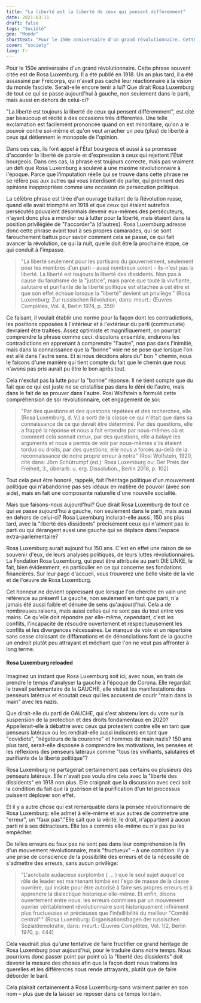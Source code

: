 ```yaml
---
title: "La liberté est la liberté de ceux qui pensent différemment"
date: 2021-03-11
draft: false
tags: "Société"
geo: "Monde"
shorttext: "Pour le 150e anniversaire d'un grand révolutionnaire. Cette phrase populaire et très citée a été écrite par Rosa Luxemburg en 1918."
cover: "society"
lang: fr
---
```


Pour le 150e anniversaire d'un grand révolutionnaire. Cette phrase souvent citée est de Rosa Luxemburg. Il a été publié en 1918. Un an plus tard, il a été assassiné par Freicorps, qui n'avait pas caché leur réactionnaire à la vision du monde fasciste. Serait-elle encore tenir à lui? Que dirait Rosa Luxemburg de tout ce qui se passe aujourd'hui à gauche, non seulement dans le parti, mais aussi en dehors de celui-ci?

"La liberté est toujours la liberté de ceux qui pensent différemment", est cité par beaucoup et récité à des occasions très différentes. Une telle exclamation est facilement prononcée quand on est minoritaire, qu'on a le pouvoir contre soi-même et qu'on veut arracher un peu (plus) de liberté à ceux qui détiennent le monopole de l'opinion.

Dans ces cas, ils font appel à l'État bourgeois et aussi à sa promesse d'accorder la liberté de parole et d'expression à ceux qui rejettent l'État bourgeois. Dans ces cas, la phrase est toujours correcte, mais pas vraiment un défi que Rosa Luxemburg a soulevé à une maxime révolutionnaire à l'époque. Parce que l'imputation réelle qui se trouve dans cette phrase ne se réfère pas aux autres qui vous interdisent de parler, qui prennent des opinions inappropriées comme une occasion de persécution politique.

La célèbre phrase est tirée d'un ouvrage traitant de la Révolution russe, quand elle avait triomphé en 1918 et que ceux qui étaient autrefois persécutés pouvaient désormais devenir eux-mêmes des persécuteurs, n'ayant donc plus à mendier ou à lutter pour la liberté, mais étaient dans la position privilégiée de "l'accorder"à (d'autres). Rosa Luxemburg adresse donc cette phrase avant tout à ses propres camarades, qui se sont farouchement battus pour savoir comment cela se passe, ce qui fait avancer la révolution, ce qui la nuit, quelle doit être la prochaine étape, ce qui conduit à l'impasse.

> "La liberté seulement pour les partisans du gouvernement, seulement pour les membres d'un parti – aussi nombreux soient – ils-n'est pas la liberté. La liberté est toujours la liberté des dissidents. Non pas à cause du fanatisme de la "justice", mais parce que toute la vivifiante, salutaire et purifiante de la liberté politique est attachée à cet être et que son effet échoue lorsque la "liberté" devient un privilège."
(Rosa Luxemburg: Zur russischen Révolution, dans: meurt.: Œuvres Complètes, Vol. 4, Berlin 1974, p. 359)

Ce faisant, il voulait établir une norme pour la façon dont les contradictions, les positions opposées à l'intérieur et à l'extérieur du parti (communiste) devraient être traitées. Assez optimiste et magnifiquement, on pourrait comprendre la phrase comme ceci: discutons ensemble, endurons les contradictions en apprenant à comprendre "l'autre", non pas dans l'inimitié, mais dans la connaissance que la "bonne" voie ne se pose que lorsque l'on est allé dans l'autre sens. Et si nous décidons alors du" bon " chemin, nous le faisons d'une manière qui tient compte du fait que le chemin que nous n'avons pas pris aurait pu être le bon après tout.

Cela n'exclut pas la lutte pour la "bonne" réponse. Il ne tient compte que du fait que ce qui est juste ne se cristallise pas dans le déni de l'autre, mais dans le fait de se prouver dans l'autre. Rosi Wolfstein a formulé cette compréhension de soi révolutionnaire, cet engagement de soi:

> "Par des questions et des questions répétées et des recherches, elle (Rosa Luxemburg, d. V.) a sorti de la classe ce qui n'était que dans sa connaissance de ce qui devait être déterminé. Par des questions, elle a frappé la réponse et nous a fait entendre par nous-mêmes où et comment cela sonnait creux, par des questions, elle a balayé les arguments et nous a permis de voir par nous-mêmes s'ils étaient tordus ou droits, par des questions, elle nous a forcés au-delà de la reconnaissance de notre propre erreur à notre"
(Rosi Wolfstein, 1920, cité dans: Jörn Schütrumpf (ed.): Rosa Luxemburg ou: Der Preis der Freiheit, 3., überarb. u. erg. Dissolution., Berlin 2018, p. 102)

Tout cela peut être honoré, rappelé, fait l'héritage politique d'un mouvement politique qui n'abandonne pas ses idéaux en matière de pouvoir (avec son aide), mais en fait une composante naturelle d'une nouvelle socialité.

Mais que faisons-nous aujourd'hui? Que dirait Rosa Luxemburg de tout ce qui se passe aujourd'hui à gauche, non seulement dans le parti, mais aussi en dehors de celui-ci? Rosa Luxemburg inclurait-elle aussi, 150 ans plus tard, avec la "liberté des dissidents" précisément ceux qui n'aiment pas le parti ou qui dérangent aussi une gauche qui se déplace dans l'espace extra-parlementaire?

Rosa Luxemburg aurait aujourd'hui 150 ans. C'est en effet une raison de se souvenir d'eux, de leurs analyses politiques, de leurs luttes révolutionnaires. La Fondation Rosa Luxemburg, qui peut être attribuée au parti DIE LINKE, le fait, bien évidemment, en particulier en ce qui concerne ses fondations financières. Sur leur page d'accueil, vous trouverez une belle visite de la vie et de l'œuvre de Rosa Luxemburg.

Cet honneur ne devient oppressant que lorsque l'on cherche en vain une référence au présent! La gauche, non seulement en tant que parti, n'a jamais été aussi faible et dénuée de sens qu'aujourd'hui. Cela a de nombreuses raisons, mais aussi celles qui ne sont pas du tout entre vos mains. Ce qu'elle doit répondre par elle-même, cependant, c'est les conflits, l'incapacité de résoudre ouvertement et respectueusement les conflits et les divergences nécessaires. Le manque de voix et un répertoire sans cesse croissant de diffamations et de dénonciations font de la gauche un endroit plutôt peu attrayant et méchant que l'on ne veut pas affronter à long terme.

#### Rosa Luxemburg reloaded

Imaginez un instant que Rosa Luxemburg soit ici, avec nous, en train de prendre le temps d'analyser la gauche à l'époque de Corona. Elle regardait le travail parlementaire de la GAUCHE, elle visitait les manifestations des penseurs latéraux et écoutait ceux qui les accusent de courir "main dans la main" avec les nazis.

Que dirait-elle du parti de GAUCHE, qui s'est abstenu lors du vote sur la suspension de la protection et des droits fondamentaux en 2020? Appellerait-elle à débattre avec ceux qui protestent contre elle en tant que penseurs latéraux ou les rendrait-elle aussi indiscrets en tant que "covidiots", "négateurs de la couronne" et hommes de main nazis? 150 ans plus tard, serait-elle disposée à comprendre les motivations, les pensées et les réflexions des penseurs latéraux comme "tous les vivifiants, salutaires et purifiants de la liberté politique"?

Rosa Luxemburg ne partagerait certainement pas certains ou plusieurs des penseurs latéraux. Elle n'avait pas voulu dire cela avec la "liberté des dissidents" en 1918 non plus. Elle craignait que la discussion avec ceci soit la condition du fait que la guérison et la purification d'un tel processus puissent déployer son effet.

Et il y a autre chose qui est remarquable dans la pensée révolutionnaire de Rosa Luxemburg: elle admet à elle-même et aux autres de commettre une "erreur", un "faux pas"."Elle sait que la vérité, le droit, n'appartient à aucun parti ni à ses détracteurs. Elle les a commis elle-même ou n'a pas pu les empêcher.

De telles erreurs ou faux pas ne sont pas dans leur compréhension la fin d'un mouvement révolutionnaire, mais "fructueux" – à une condition: il y a une prise de conscience de la possibilité des erreurs et de la nécessité de s'admettre des erreurs, sans aucun privilège:

> "L'acrobate audacieux surplombe ( ... ) que le seul sujet auquel ce rôle de leader est maintenant tombé est l'ego de masse de la classe ouvrière, qui insiste pour être autorisé à faire ses propres erreurs et à apprendre la dialectique historique elle-même. Et enfin, disons ouvertement entre nous: les erreurs commises par un mouvement ouvrier véritablement révolutionnaire sont historiquement infiniment plus fructueuses et précieuses que l'infaillibilité du meilleur "Comité central"."
(Rosa Luxemburg: Organisationsfragen der russischen Sozialdemokratie, dans: meurt.: Œuvres Complètes, Vol. 1/2, Berlin 1970, p. 444)

Cela vaudrait plus qu'une tentative de faire fructifier ce grand héritage de Rosa Luxemburg pour aujourd'hui, pour le traduire dans notre temps. Nous pourrions donc passer point par point où la "liberté des dissidents" doit devenir la mesure des choses afin que la façon dont nous traitons les querelles et les différences nous rende attrayants, plutôt que de faire déborder le baril.

Cela plairait certainement à Rosa Luxemburg-sans vraiment parler en son nom – plus que de la laisser se reposer dans ce temps lointain.
